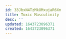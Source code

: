 ```yaml
---
id: 33JbxN4TzMkOMxujaR6Xn
title: Toxic Masculinity
desc: ''
updated: 1643723096371
created: 1643723096371
---
```


